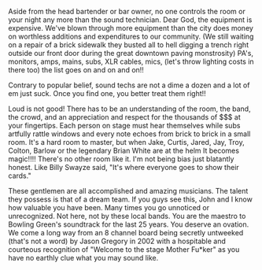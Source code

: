 Aside from the head bartender or bar owner, no one controls the room or your night any more than the sound technician. Dear God, the equipment is expensive. We've blown through more equipment than the city does money on worthless additions and expenditures to our community. (We still waiting on a repair of a brick sidewalk they busted all to hell digging a trench right outside our front door during the great downtown paving monstrosity) PA's, monitors, amps, mains, subs, XLR cables, mics, (let's throw lighting costs in there too) the list goes on and on and on!!

Contrary to popular belief, sound techs are not a dime a dozen and a lot of em just suck. Once you find one, you better treat them right!!

Loud is not good! There has to be an understanding of the room, the band, the crowd, and an appreciation and respect for the thousands of $$$ at your fingertips. Each person on stage must hear themselves while subs artfully rattle windows and every note echoes from brick to brick in a small room. It's a hard room to master, but when Jake, Curtis, Jared, Jay, Troy, Colton, Barlow or the legendary Brian White are at the helm It becomes magic!!!! There's no other room like it. I'm not being bias just blatantly honest. Like Billy Swayze said, "It's where everyone goes to show their cards."

These gentlemen are all accomplished and amazing musicians. The talent they possess is that of a dream team. If you guys see this, John and I know how valuable you have been. Many times you go unnoticed or unrecognized. Not here, not by these local bands. You are the maestro to Bowling Green's soundtrack for the last 25 years. You deserve an ovation.
We come a long way from an 8 channel board being secretly untweeked (that's not a word) by Jason Gregory in 2002 with a hospitable and courteous recognition of "Welcome to the stage Mother Fu\*ker" as you have no earthly clue what you may sound like.
